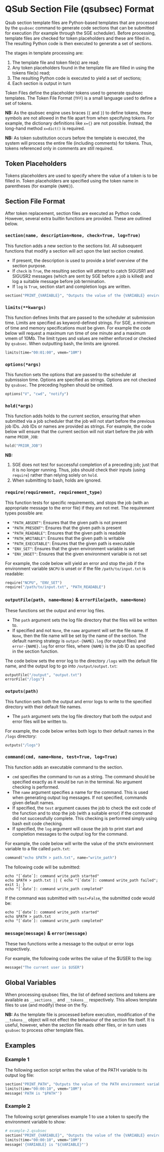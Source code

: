 # QSub Section File (qsubsec) Format

Qsub section template files are Python-based templates that are processed by the `qsubsec` command to generate code sections that can be submitted for execution (for example through the SGE scheduler). Before processing, template files are checked for token placeholders and these are filled in. The resulting Python code is then executed to generate a set of sections.

The stages in template processing are:

1. The template file and token file(s) are read;
2. Any token placeholders found in the template file are filled in using the tokens file(s) read;
3. The resulting Python code is executed to yield a set of sections;
4. Each section is output in turn

Token Files define the placeholder tokens used to generate qsubsec templates. The Token File Format (`TFF`) is a small language used to define a set of tokens.

**NB:** As the qsubsec engine uses braces (`{` and `}`) to define tokens, these symbols are not allowed in the file apart from when specifying tokens. For example, the dictionary definitions like `x={}` are not possible. Instead, the long-hand method `x=dict()` is required.

**NB:** As token substitution occurs before the template is executed, the system will process the entire file (including comments) for tokens. Thus, tokens referenced only in comments are still required.

## Token Placeholders

Tokens placeholders are used to specify where the value of a token is to be filled in. Token placeholders are specified using the token name in parentheses (for example `{NAME}`).

## Section File Format

After token replacement, section files are executed as Python code. However, several extra builtin functions are provided. These are outlined below.


### `section(name, description=None, check=True, log=True)`

This function adds a new section to the sections list. All subsequent functions that modify a section will act upon the last section created.

* If present, the description is used to provide a brief overview of the section purpose.
* If `check` is `True`, the resulting section will attempt to catch SIGUSR1 and SIGUSR2 messages (which are sent by SGE before a job is killed) and log a suitable message before job termination.
* If `log` is `True`, section start and completion logs are written.

~~~python
section("PRINT_{VARIABLE}", "Outputs the value of the {VARIABLE} environment variable to log", check=False, log=False)
~~~

### `limits(**kwargs)`

This function defines limits that are passed to the scheduler at submission time. Limits are specified as keyword-defined strings. For SGE, a minimum of time and memory specifications must be given. For example the code below will request a maximum run time of one minute and a maximum vmem of 10Mb. The limit types and values are neither enforced or checked by `qsubsec`. When outputting bash, the limits are ignored.

~~~python
limits(time="00:01:00", vmem="10M")
~~~

### `options(*args)`

This function sets the options that are passed to the scheduler at submission time. Options are specified as strings. Options are not checked by `qsubsec`. The preceding hyphen should be omitted.

~~~python
options("V", "cwd", "notify")
~~~

### `hold(*args)`

This function adds holds to the current section, ensuring that when submitted via a job scheduler that the job will not start before the previous job IDs. Job IDs or names are provided as strings. For example, the code below will ensure that the current section will not start before the job with name `PRIOR_JOB`:

~~~python
hold("PRIOR_JOB")
~~~

**NB:**

1. SGE does not test for successful completion of a preceding job; just that it is no longer running. Thus, jobs should check their inputs (using `require`) rather than relying solely on `hold`.
2. When submitting to bash, holds are ignored.

### `require(requirement, requirement_type)`

This function tests for specific requirements, and stops the job (with an appropriate message to the error file) if they are not met. The requirement types possible are:

* `"PATH_ABSENT"`: Ensures that the given path is not present
* `"PATH_PRESENT"`: Ensures that the given path is present
* `"PATH_READABLE"`: Ensures that the given path is readable
* `"PATH_WRITABLE"`: Ensures that the given path is writable
* `"PATH_EXECUTABLE"`: Ensures that the given path is executable
* `"ENV_SET"`: Ensures that the given environment variable is set
* `"ENV_UNSET"`: Ensures that the given environment variable is not set

For example, the code below will yield an error and stop the job if the environment variable `$NCPU` is unset or if the file `/path/to/input.txt` is readable:

~~~python
require("NCPU", "ENV_SET")
require("/path/to/input.txt", "PATH_READABLE")
~~~

### `outputFile(path, name=None)` & `errorFile(path, name=None)`

These functions set the output and error log files.

* The `path` argument sets the log file directory that the files will be written to.
* If specified and not `None`, the `name` argument will set the file name. If `None`, then the file name will be set by the name of the section. The default naming strategy is `output-{NAME}.log` (for output files) and `error-{NAME}.log` for error files, where `{NAME}` is the job ID as specified in the section function.

The code below sets the error log to the directory `/logs` with the default file name, and the output log to go into `/output/output.txt`:

~~~python
outputFile("/output", "output.txt")
errorFile("/logs")
~~~

### `outputs(path)`

This function sets both the output and error logs to write to the specified directory with their default file names.

* The `path` argument sets the log file directory that both the output and error files will be written to.

For example, the code below writes both logs to their default names in the `/logs` directory:

~~~python
outputs("/logs")
~~~

### `command(cmd, name=None, test=True, log=True)`

This function adds an executable command to the section.

* `cmd` specifies the command to run as a string. The command should be specified exactly as it would be run in the terminal. No argument checking is performed.
* The `name` argument specifies a name for the command. This is used when generating output log messages. If not specified, commands given default names.
* If specified, the `test` argument causes the job to check the exit code of the function and to stop the job (with a suitable error) if the command did not successfully complete. This checking is performed simply using bash exit code checking.
* If specified, the `log` argument will cause the job to print start and completion messages to the output log for the command.

For example, the code below will write the value of the `$PATH` environment variable to a file called `path.txt`:

~~~python
command("echo $PATH > path.txt", name="write_path")
~~~

The following code will be submitted:

~~~
echo "[`date`]: command write_path started"
echo $PATH > path.txt || { echo "[`date`]: command write_path failed"; exit 1; }
echo "[`date`]: command write_path completed"
~~~

If the command was submitted with `test=False`, the submitted code would be:

~~~
echo "[`date`]: command write_path started"
echo $PATH > path.txt
echo "[`date`]: command write_path completed"
~~~

### `message(message)` & `error(message)`

These two functions write a message to the output or error logs respectively.

For example, the following code writes the value of the $USER to the log:

~~~python
message("The current user is $USER")
~~~

## Global Variables

When processing qsubsec files, the list of defined sections and tokens are available as `__sections__` and `__tokens__` respectively. This allows template files to use (and modify) these on the fly.

**NB:** As the template file is processed before execution, modification of the `__tokens__` object will not effect the behaviour of the section file itself. It is useful, however, when the section file reads other files, or in turn uses `qsubsec` to process other template files.

## Examples

### Example 1

The following section script writes the value of the PATH variable to its output log file:

~~~python
section("PRINT_PATH", "Outputs the value of the PATH environment variable to log")
limits(time="00:00:10", vmem="10M")
message('PATH is "$PATH"')
~~~

### Example 2

The following script generalises example 1 to use a token to specify the environment variable to show:

~~~python
# example-2.qsubsec
section("PRINT_{VARIABLE}", "Outputs the value of the {VARIABLE} environment variable to log", check=False, log=False)
limits(time="00:00:10", vmem="10M")
message('{VARIABLE} is "${VARIABLE}"')
~~~

